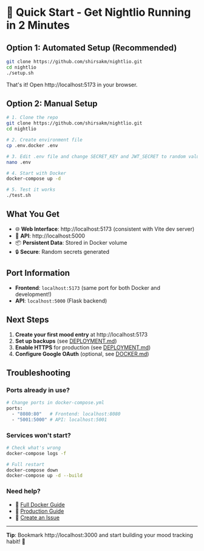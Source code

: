 # 🚀 Quick Start - Get Nightlio Running in 2 Minutes

## Option 1: Automated Setup (Recommended)

```bash
git clone https://github.com/shirsakm/nightlio.git
cd nightlio
./setup.sh
```

That's it! Open http://localhost:5173 in your browser.

## Option 2: Manual Setup

```bash
# 1. Clone the repo
git clone https://github.com/shirsakm/nightlio.git
cd nightlio

# 2. Create environment file
cp .env.docker .env

# 3. Edit .env file and change SECRET_KEY and JWT_SECRET to random values
nano .env

# 4. Start with Docker
docker-compose up -d

# 5. Test it works
./test.sh
```

## What You Get

- 🌐 **Web Interface**: http://localhost:5173 (consistent with Vite dev server)
- 🔌 **API**: http://localhost:5000
- 📦 **Persistent Data**: Stored in Docker volume
- 🔒 **Secure**: Random secrets generated

## Port Information

- **Frontend**: `localhost:5173` (same port for both Docker and development!)
- **API**: `localhost:5000` (Flask backend)

## Next Steps

1. **Create your first mood entry** at http://localhost:5173
2. **Set up backups** (see [DEPLOYMENT.md](DEPLOYMENT.md))
3. **Enable HTTPS** for production (see [DEPLOYMENT.md](DEPLOYMENT.md))
4. **Configure Google OAuth** (optional, see [DOCKER.md](DOCKER.md))

## Troubleshooting

### Ports already in use?
```bash
# Change ports in docker-compose.yml
ports:
  - "8080:80"   # Frontend: localhost:8080
  - "5001:5000" # API: localhost:5001
```

### Services won't start?
```bash
# Check what's wrong
docker-compose logs -f

# Full restart
docker-compose down
docker-compose up -d --build
```

### Need help?
- 📖 [Full Docker Guide](DOCKER.md)
- 🚀 [Production Guide](DEPLOYMENT.md)
- 🐛 [Create an Issue](https://github.com/shirsakm/nightlio/issues)

---

**Tip**: Bookmark http://localhost:3000 and start building your mood tracking habit! 🌙
